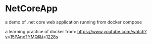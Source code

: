 # NetCoreApp
a demo of .net core web application running from docker compose

a learning practice of docker from: https://www.youtube.com/watch?v=15PAnxTYMQI&t=1228s
